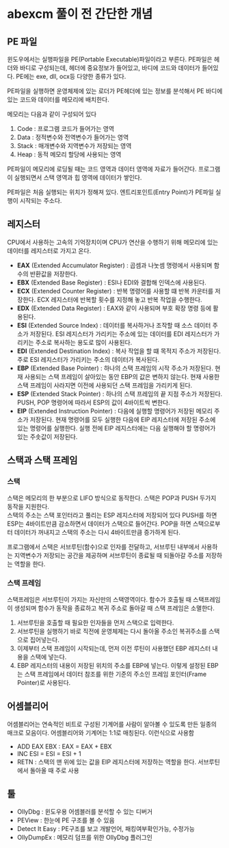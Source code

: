 # abexcm 풀이 전 간단한 개념

## PE 파일
윈도우에서는 실행파일을 PE(Portable Executable)파일이라고 부른다. PE파일은 헤더와 바디로 구성되는데, 헤더에 중요정보가 들어있고, 바디에 코드와 데이터가 들어있다. PE에는 exe, dll, ocx등 다양한 종류가 있다.

PE파일을 실행하면 운영체제에 있는 로더가 PE헤더에 있는 정보를 분석해서 PE 바디에 있는 코드와 데이터를 메모리에 배치한다.

메모리는 다음과 같이 구성되어 있다
1. Code : 프로그램 코드가 들어가는 영역
2. Data : 정적변수와 전역변수가 들어가는 영역
3. Stack : 매개변수와 지역변수가 저장되는 영역
4. Heap : 동적 메모리 할당에 사용되는 영역

PE파일이 메모리에 로딩될 때는 코드 영역과 데이터 영역에 자료가 들어간다. 프로그램이 실행되면서 스택 영역과 힙 영역에 데이터가 쌓인다.

PE파일은 처음 실행되는 위치가 정해져 있다. 엔트리포인트(Entry Point)가 PE파일 실행이 시작되는 주소다.

## 레지스터

CPU에서 사용하는 고속의 기억장치이며 CPU가 연산을 수행하기 위해 메모리에 있는 데이터를 레지스터로 가지고 온다.

- **EAX** (Extended Accumulator Register) : 곱셈과 나눗셈 명령에서 사용되며 함수의 반환값을 저장한다.
- **EBX** (Extended Base Register) : ESI나 EDI와 결합해 인덱스에 사용된다.
- **ECX** (Extended Counter Register) : 반복 명령어를 사용할 떄 반복 카운터를 저장한다. ECX 레지스터에 반복할 횟수를 지정해 놓고 반복 작업을 수행한다.
- **EDX** (Extended Data Register) : EAX와 같이 사용되며 부호 확장 명령 등에 활용된다.
- **ESI** (Extended Source Index) : 데이터를 복사하거나 조작할 때 소스 데이터 주소가 저장된다. ESI 레지스터가 가리키는 주소에 있는 데이터를 EDI 레지스터가 가리키는 주소로 복사하는 용도로 많이 사용된다.
- **EDI** (Extended Destination Index) : 복사 작업을 할 떄 목적지 주소가 저장된다. 주로 ESI 레지스터가 가리키는 주소의 데이터가 복사된다.
- **EBP** (Extended Base Pointer) : 하나의 스택 프레임의 시작 주소가 저장된다. 현재 사용되는 스택 프레임이 살아있는 동안 EBP의 값은 변하지 않는다. 현재 사용한 스택 프레임이 사라지면 이전에 사용되던 스택 프레임을 가리키게 된다.
- **ESP** (Extended Stack Pointer) : 하나의 스택 프레임의 끝 지점 주소가 저장된다. PUSH, POP 명령어에 따라서 ESP의 값이 4바이트씩 변한다.
- **EIP** (Extended Instruction Pointer) : 다음에 실행할 명령어가 저장된 메모리 주소가 저장된다. 현재 명령어를 모두 실행한 다음에 EIP 레지스터에 저장된 주소에 있는 명령어를 실행한다. 실행 전에 EIP 레지스터에는 다음 실행해야 할 명령어가 있는 주솟값이 저장된다.

## 스택과 스택 프레임

### 스택
스택은 메모리의 한 부분으로 LIFO 방식으로 동작한다. 스택은 POP과 PUSH 두가지 동작을 지원한다.  
스택의 주소는 스택 포인터라고 풀리는 ESP 레지스터에 저장되어 있다 PUSH를 하면 ESP는 4바이트만큼 감소하면서 데이터가 스택으로 들어간다. POP을 하면 스택으로부터 데이터가 꺼내지고 스택의 주소는 다시 4바이트만큼 증가하게 된다.

프로그램에서 스택은 서브루틴(함수)으로 인자를 전달하고, 서브루틴 내부에서 사용하는 지역변수가 저장되는 공간을 제공하며 서브루틴이 종료될 때 되돌아갈 주소를 저장하는 역할을 한다.

### 스택 프레임
스택프레임은 서브루틴이 가지는 자신만의 스택영역이다. 함수가 호출될 때 스택프레임이 생성되며 함수가 동작을 종료하고 복귀 주소로 돌아갈 때 스택 프레임은 소멸한다. 
1. 서브루틴을 호출할 때 필요한 인자들을 먼저 스택으로 입력한다.
2. 서브루틴을 실행하기 바로 직전에 운영체제는 다시 돌아올 주소인 복귀주소를 스택으로 집어넣는다.
3. 이제부터 스택 프레임이 시작되는데, 먼저 이전 루틴이 사용했던 EBP 레지스터 내용을 스택에 넣는다.
4. EBP 레지스터의 내용이 저장된 위치의 주소를 EBP에 넣는다. 이렇게 설정된 EBP는 스택 프레임에서 데이터 참조를 위한 기준의 주소인 프레임 포인터(Frame Pointer)로 사용된다.

## 어셈블리어
어셈블리어는 연속적인 비트로 구성된 기계어를 사람이 알아볼 수 있도록 만든 일종의 매크로 모음이다.
어셈블리어와 기계어는 1:1로 매칭된다.
이런식으로 사용함
- ADD EAX EBX : EAX = EAX + EBX
- INC ESI = ESI = ESI + 1
- RETN : 스택의 맨 위에 있는 값을 EIP 레지스터에 저장하는 역할을 한다. 서브루틴에서 돌아올 때 주로 사용

## 툴
- OllyDbg : 윈도우용 어셈블러를 분석할 수 있는 디버거
- PEView : 한눈에 PE 구조를 볼 수 있음
- Detect It Easy : PE구조를 보고 개발언어, 패킹여부확인가능, 수정가능
- OllyDumpEx : 메모리 덤프를 위한 OllyDbg 플러그인
